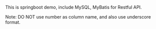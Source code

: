 This is springboot demo, include MySQL, MyBatis for Restful API.

Note: DO NOT use number as column name, and also use underscore format.
